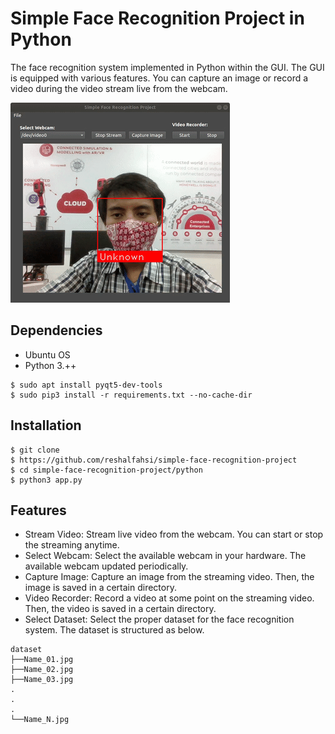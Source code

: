 # Simple Face Recognition Project in Python

The face recognition system implemented in Python within the GUI. The GUI is equipped with various features. You can capture an image or record a video during the video stream live from the webcam.

![alt text](resources/img/demo.gif)

## Dependencies

* Ubuntu OS
* Python 3.++

```shell
$ sudo apt install pyqt5-dev-tools
$ sudo pip3 install -r requirements.txt --no-cache-dir
```

## Installation

```shell
$ git clone 
$ https://github.com/reshalfahsi/simple-face-recognition-project
$ cd simple-face-recognition-project/python
$ python3 app.py
```

## Features

* Stream Video: Stream live video from the webcam. You can start or stop the streaming anytime.
* Select Webcam: Select the available webcam in your hardware. The available webcam updated periodically.
* Capture Image: Capture an image from the streaming video. Then, the image is saved in a certain directory.
* Video Recorder: Record a video at some point on the streaming video. Then, the video is saved in a certain directory.
* Select Dataset: Select the proper dataset for the face recognition system. The dataset is structured as below.

```
dataset
├──Name_01.jpg
├──Name_02.jpg
├──Name_03.jpg
.
.
.
└──Name_N.jpg
```
